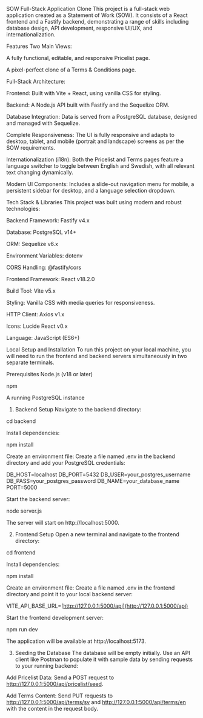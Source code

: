 SOW Full-Stack Application Clone
This project is a full-stack web application created as a Statement of Work (SOW). It consists of a React frontend and a Fastify backend, demonstrating a range of skills including database design, API development, responsive UI/UX, and internationalization.

Features
Two Main Views:

A fully functional, editable, and responsive Pricelist page.

A pixel-perfect clone of a Terms & Conditions page.

Full-Stack Architecture:

Frontend: Built with Vite + React, using vanilla CSS for styling.

Backend: A Node.js API built with Fastify and the Sequelize ORM.

Database Integration: Data is served from a PostgreSQL database, designed and managed with Sequelize.

Complete Responsiveness: The UI is fully responsive and adapts to desktop, tablet, and mobile (portrait and landscape) screens as per the SOW requirements.

Internationalization (i18n): Both the Pricelist and Terms pages feature a language switcher to toggle between English and Swedish, with all relevant text changing dynamically.

Modern UI Components: Includes a slide-out navigation menu for mobile, a persistent sidebar for desktop, and a language selection dropdown.

Tech Stack & Libraries
This project was built using modern and robust technologies:

Backend
Framework: Fastify v4.x

Database: PostgreSQL v14+

ORM: Sequelize v6.x

Environment Variables: dotenv

CORS Handling: @fastify/cors

Frontend
Framework: React v18.2.0

Build Tool: Vite v5.x

Styling: Vanilla CSS with media queries for responsiveness.

HTTP Client: Axios v1.x

Icons: Lucide React v0.x

Language: JavaScript (ES6+)

Local Setup and Installation
To run this project on your local machine, you will need to run the frontend and backend servers simultaneously in two separate terminals.

Prerequisites
Node.js (v18 or later)

npm

A running PostgreSQL instance

1. Backend Setup
Navigate to the backend directory:

cd backend

Install dependencies:

npm install

Create an environment file: Create a file named .env in the backend directory and add your PostgreSQL credentials:

DB_HOST=localhost
DB_PORT=5432
DB_USER=your_postgres_username
DB_PASS=your_postgres_password
DB_NAME=your_database_name
PORT=5000

Start the backend server:

node server.js

The server will start on http://localhost:5000.

2. Frontend Setup
Open a new terminal and navigate to the frontend directory:

cd frontend

Install dependencies:

npm install

Create an environment file: Create a file named .env in the frontend directory and point it to your local backend server:

VITE_API_BASE_URL=[http://127.0.0.1:5000/api](http://127.0.0.1:5000/api)

Start the frontend development server:

npm run dev

The application will be available at http://localhost:5173.

3. Seeding the Database
The database will be empty initially. Use an API client like Postman to populate it with sample data by sending requests to your running backend:

Add Pricelist Data: Send a POST request to http://127.0.0.1:5000/api/pricelist/seed.

Add Terms Content: Send PUT requests to http://127.0.0.1:5000/api/terms/sv and http://127.0.0.1:5000/api/terms/en with the content in the request body.

